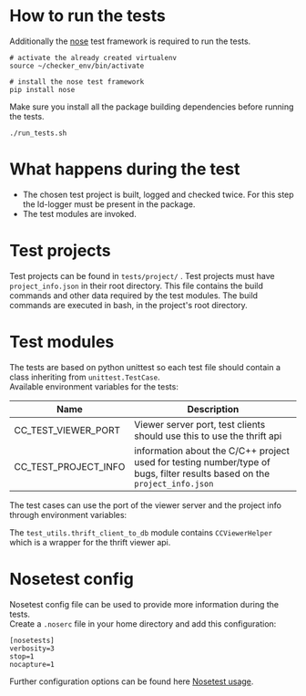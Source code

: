 # How to run the tests

Additionally the [nose](https://nose.readthedocs.io/en/latest/) test framework is required to run the tests.
~~~~~~{.sh}
# activate the already created virtualenv
source ~/checker_env/bin/activate

# install the nose test framework
pip install nose
~~~~~~

Make sure you install all the package building dependencies before running the tests.
~~~~~~{.sh}
./run_tests.sh
~~~~~~

# What happens during the test
 * The chosen test project is built, logged and checked twice. For this step the ld-logger must be present in the package.
 * The test modules are invoked.

# Test projects
Test projects can be found in `tests/project/` .
Test projects must have `project_info.json` in their root directory. This file contains the build commands and other data required by the test modules.
The build commands are executed in bash, in the project's root directory.

# Test modules
The tests are based on python unittest so each test file should contain a class inheriting from `unittest.TestCase`.  
Available environment variables for the tests:

| Name | Description |
|---------------------------|------------------|
| CC_TEST_VIEWER_PORT       | Viewer server port, test clients should use this to use the thrift api|
| CC_TEST_PROJECT_INFO      | information about the C/C++ project used for testing number/type of bugs, filter results based on the `project_info.json` |

The test cases can use the port of the viewer server and the project info through environment variables:

The `test_utils.thrift_client_to_db` module contains `CCViewerHelper` which is a wrapper for the thrift viewer api.

# Nosetest config
Nosetest config file can be used to provide more information during the tests.  
Create a `.noserc` file in your home directory and add this configuration:
~~~~~~
[nosetests]
verbosity=3
stop=1
nocapture=1
~~~~~~

Further configuration options can be found here [Nosetest usage](http://nose.readthedocs.io/en/latest/usage.html).
